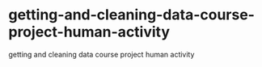 # getting-and-cleaning-data-course-project-human-activity
getting and cleaning data course project human activity
